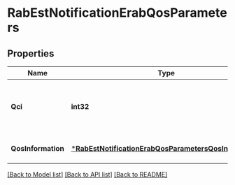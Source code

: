 # RabEstNotificationErabQosParameters

## Properties
Name | Type | Description | Notes
------------ | ------------- | ------------- | -------------
**Qci** | **int32** | QoS Class Identifier as defined in ETSI TS 123 401 [i.4]. | [default to null]
**QosInformation** | [***RabEstNotificationErabQosParametersQosInformation**](RabEstNotification_erabQosParameters_qosInformation.md) |  | [optional] [default to null]

[[Back to Model list]](../README.md#documentation-for-models) [[Back to API list]](../README.md#documentation-for-api-endpoints) [[Back to README]](../README.md)

